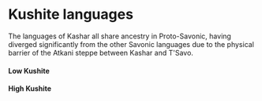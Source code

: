 # Kushite languages

The languages of Kashar all share ancestry in Proto-Savonic, having diverged significantly from the other Savonic languages due to the physical barrier of the Atkani steppe between Kashar and T'Savo.

#### Low Kushite

#### High Kushite